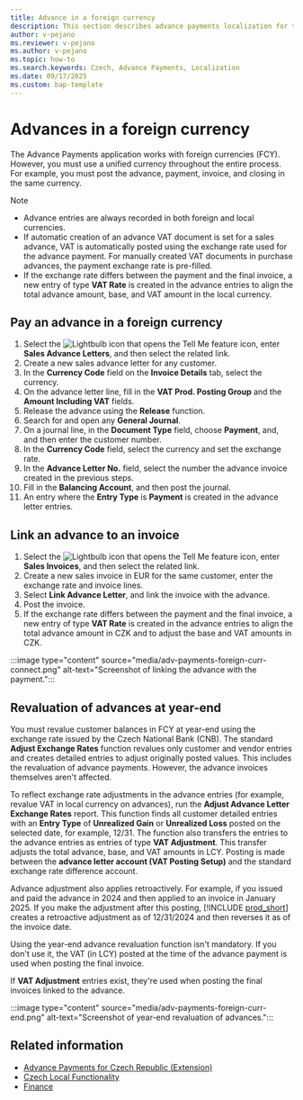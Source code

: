 ```yaml
---
title: Advance in a foreign currency
description: This section describes advance payments localization for the Czech extension.
author: v-pejano
ms.reviewer: v-pejano
ms.author: v-pejano
ms.topic: how-to
ms.search.keywords: Czech, Advance Payments, Localization
ms.date: 09/17/2025
ms.custom: bap-template
---
```


# Advances in a foreign currency

The Advance Payments application works with foreign currencies (FCY). However, you must use a unified currency throughout the entire process. For example, you must post the advance, payment, invoice, and closing in the same currency.

> [!NOTE]
>
> - Advance entries are always recorded in both foreign and local currencies.
> - If automatic creation of an advance VAT document is set for a sales advance, VAT is automatically posted using the exchange rate used for the advance payment. For manually created VAT documents in purchase advances, the payment exchange rate is pre-filled.
> - If the exchange rate differs between the payment and the final invoice, a new entry of type **VAT Rate** is created in the advance entries to align the total advance amount, base, and VAT amount in the local currency.

## Pay an advance in a foreign currency

1. Select the ![Lightbulb icon that opens the Tell Me feature](../../media/ui-search/search_small.png "Tell me what you want to do") icon, enter **Sales Advance Letters**, and then select the related link.
2. Create a new sales advance letter for any customer.
3. In the **Currency Code** field on the **Invoice Details** tab, select the currency.
4. On the advance letter line, fill in the **VAT Prod. Posting Group** and the **Amount Including VAT** fields.
5. Release the advance using the **Release** function.
6. Search for and open any **General Journal**.
7. On a journal line, in the **Document Type** field, choose **Payment**, and, and then enter the customer number.
8. In the **Currency Code** field, select the currency and set the exchange rate.
9. In the **Advance Letter No.** field, select the number the advance invoice created in the previous steps.
10. Fill in the **Balancing Account**, and then post the journal.
11. An entry where the **Entry Type** is **Payment** is created in the advance letter entries.

## Link an advance to an invoice

1. Select the ![Lightbulb icon that opens the Tell Me feature](../../media/ui-search/search_small.png "Tell me what you want to do") icon, enter **Sales Invoices**, and then select the related link.
2. Create a new sales invoice in EUR for the same customer, enter the exchange rate and invoice lines.
3. Select **Link Advance Letter**, and link the invoice with the advance.
4. Post the invoice.
5. If the exchange rate differs between the payment and the final invoice, a new entry of type **VAT Rate** is created in the advance entries to align the total advance amount in CZK and to adjust the base and VAT amounts in CZK.

:::image type="content" source="media/adv-payments-foreign-curr-connect.png" alt-text="Screenshot of linking the advance with the payment.":::

## Revaluation of advances at year-end

You must revalue customer balances in FCY at year-end using the exchange rate issued by the Czech National Bank (CNB). The standard **Adjust Exchange Rates** function revalues only customer and vendor entries and creates detailed entries to adjust originally posted values. This includes the revaluation of advance payments. However, the advance invoices themselves aren't affected.

To reflect exchange rate adjustments in the advance entries (for example, revalue VAT in local currency on advances), run the **Adjust Advance Letter Exchange Rates** report. This function finds all customer detailed entries with an **Entry Type** of **Unrealized Gain** or **Unrealized Loss** posted on the selected date, for example, 12/31. The function also transfers the entries to the advance entries as entries of type **VAT Adjustment**. This transfer adjusts the total advance, base, and VAT amounts in LCY. Posting is made between the **advance letter account (VAT Posting Setup)** and the standard exchange rate difference account.

Advance adjustment also applies retroactively. For example, if you issued and paid the advance in 2024 and then applied to an invoice in January 2025. If you make the adjustment after this posting, [!INCLUDE [prod_short](../../includes/prod_short.md)] creates a retroactive adjustment as of 12/31/2024 and then reverses it as of the invoice date.

Using the year-end advance revaluation function isn't mandatory. If you don't use it, the VAT (in LCY) posted at the time of the advance payment is used when posting the final invoice.

If **VAT Adjustment** entries exist, they're used when posting the final invoices linked to the advance.

:::image type="content" source="media/adv-payments-foreign-curr-end.png" alt-text="Screenshot of year-end revaluation of advances.":::

## Related information

- [Advance Payments for Czech Republic (Extension)](ui-extensions-advance-payments-localization-cz.md)  
- [Czech Local Functionality](czech-local-functionality.md)  
- [Finance](../../finance.md)
